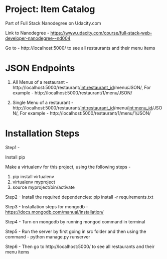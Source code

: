 # Project: Item Catalog
Part of Full Stack Nanodegree on Udacity.com

Link to Nanodegree - https://www.udacity.com/course/full-stack-web-developer-nanodegree--nd004

Go to - http://localhost:5000/ to see all restaurants and their menu items

# JSON Endpoints
1. All Menus of a restaurant - http://localhost:5000/restaurant/<int:restaurant_id>/menu/JSON/, For example - http://localhost:5000/restaurant/1/menu/JSON/

2. Single Menu of a restaurant - http://localhost:5000/restaurant/<int:restaurant_id>/menu/<int:menu_id>/JSON/, For example - http://localhost:5000/restaurant/1/menu/1/JSON/

# Installation Steps
Step1 - 

Install pip 

Make a virtualenv for this project, using the following steps -

1. pip install virtualenv 
2. virtualenv myproject 
3. source myproject/bin/activate

Step2 - Install the required dependencies: pip install -r requirements.txt

Step3 - Installation steps for mongodb - https://docs.mongodb.com/manual/installation/

Step4 - Turn on mongodb by running mongod command in terminal

Step5 - Run the server by first going in src folder and then using the command - python manage.py runserver

Step6 - Then go to http://localhost:5000/ to see all restaurants and their menu items
